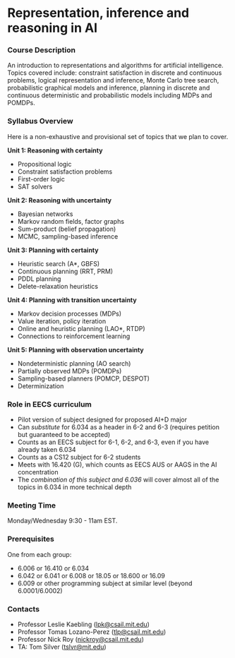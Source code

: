 # Representation, inference and reasoning in AI

### Course Description

An introduction to representations and algorithms for artificial intelligence.  Topics covered include: constraint satisfaction in discrete and continuous problems, logical representation and inference, Monte Carlo tree search, probabilistic graphical models and inference, planning in discrete and continuous deterministic and probabilistic models including MDPs and POMDPs. 

### Syllabus Overview

Here is a non-exhaustive and provisional set of topics that we plan to cover.

**Unit 1: Reasoning with certainty**
* Propositional logic
* Constraint satisfaction problems
* First-order logic
* SAT solvers

**Unit 2: Reasoning with uncertainty**
* Bayesian networks
* Markov random fields, factor graphs
* Sum-product (belief propagation)
* MCMC, sampling-based inference

**Unit 3: Planning with certainty**
* Heuristic search (A\*, GBFS)
* Continuous planning (RRT, PRM)
* PDDL planning
* Delete-relaxation heuristics

**Unit 4: Planning with transition uncertainty**
* Markov decision processes (MDPs)
* Value iteration, policy iteration
* Online and heuristic planning (LAO\*, RTDP)
* Connections to reinforcement learning

**Unit 5: Planning with observation uncertainty**
* Nondeterministic planning (AO search)
* Partially observed MDPs (POMDPs)
* Sampling-based planners (POMCP, DESPOT)
* Determinization


### Role in EECS curriculum

* Pilot version of subject designed for proposed AI+D major
* Can *substitute* for 6.034 as a header in 6-2 and 6-3 (requires petition but guaranteed to be accepted)
* Counts as an EECS subject for 6-1, 6-2, and 6-3, even if you have already taken 6.034
* Counts as a CS12 subject for 6-2 students
* Meets with 16.420 (G), which counts as EECS AUS or AAGS in the AI concentration
* The *combination of this subject and 6.036* will cover almost all of the topics in 6.034 in more technical depth

### Meeting Time

Monday/Wednesday 9:30 - 11am EST.

### Prerequisites
One from each group:
* 6.006 or 16.410 or 6.034
* 6.042 or 6.041 or 6.008 or 18.05 or 18.600 or 16.09
* 6.009 or other programming subject at similar level (beyond 6.0001/6.0002)

### Contacts
- Professor Leslie Kaebling (lpk@csail.mit.edu)
- Professor Tomas Lozano-Perez (tlp@csail.mit.edu)
- Professor Nick Roy (nickroy@csail.mit.edu)
- TA: Tom Silver (tslvr@mit.edu)
